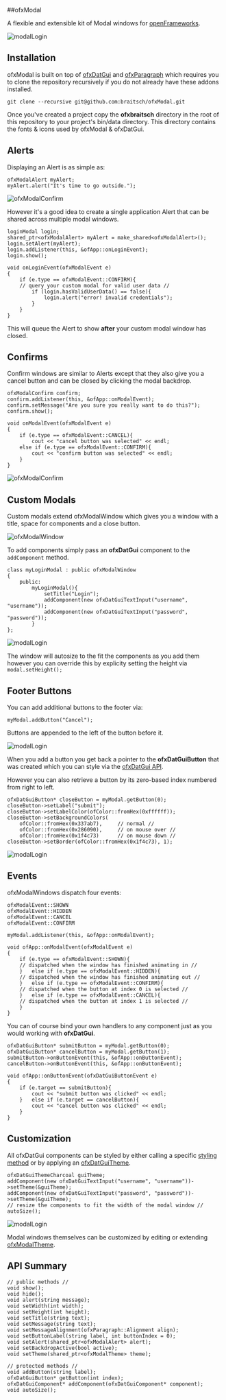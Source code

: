 ##ofxModal

A flexible and extensible kit of Modal windows for [openFrameworks](http://openframeworks.cc/).

![modalLogin](./readme-imgs/login-window-4.png)

## Installation

ofxModal is built on top of [ofxDatGui](https://github.com/braitsch/ofxDatGui) and [ofxParagraph](https://github.com/braitsch/ofxParagraph) which requires you to clone the repository recursively if you do not already have these addons installed.

	git clone --recursive git@github.com:braitsch/ofxModal.git


Once you've created a project copy the **ofxbraitsch** directory in the root of this repository to your project's bin/data directory. This directory contains the fonts & icons used by ofxModal & ofxDatGui.

## Alerts
Displaying an Alert is as simple as:

	ofxModalAlert myAlert;
	myAlert.alert("It's time to go outside.");

![ofxModalConfirm](./readme-imgs/alert-window.png)

However it's a good idea to create a single application Alert that can be shared across multiple modal windows.

	loginModal login;
	shared_ptr<ofxModalAlert> myAlert = make_shared<ofxModalAlert>();
	login.setAlert(myAlert);
	login.addListener(this, &ofApp::onLoginEvent);
	login.show();
	
	void onLoginEvent(ofxModalEvent e)
	{
		if (e.type == ofxModalEvent::CONFIRM){
		// query your custom modal for valid user data //
			if (login.hasValidUserData() == false){
				login.alert("error! invalid credentials");
			}
		}
	}
	
This will queue the Alert to show **after** your custom modal window has closed.

## Confirms
Confirm windows are similar to Alerts except that they also give you a cancel button and can be closed by clicking the modal backdrop.

	ofxModalConfirm confirm;
	confirm.addListener(this, &ofApp::onModalEvent);
	confirm.setMessage("Are you sure you really want to do this?");
	confirm.show();
	
	void onModalEvent(ofxModalEvent e)
	{
		if (e.type == ofxModalEvent::CANCEL){
			cout << "cancel button was selected" << endl;
		else if (e.type == ofxModalEvent::CONFIRM){
			cout << "confirm button was selected" << endl;
		}
	}

![ofxModalConfirm](./readme-imgs/confirm-window.png)


## Custom Modals

Custom modals extend ofxModalWindow which gives you a window with a title, space for components and a close button.

![ofxModalWindow](./readme-imgs/blank-window.png)

To add components simply pass an **ofxDatGui** component to the ``addComponent`` method.

	class myLoginModal : public ofxModalWindow
	{
		public:
			myLoginModal(){
				setTitle("Login");
				addComponent(new ofxDatGuiTextInput("username", "username"));
				addComponent(new ofxDatGuiTextInput("password", "password"));
			}
	};

![modalLogin](./readme-imgs/login-window-1.png)

The window will autosize to the fit the components as you add them however you can override this by explicity setting the height via ``modal.setHeight();``

## Footer Buttons

You can add additional buttons to the footer via:

	myModal.addButton("Cancel");

Buttons are appended to the left of the button before it.

![modalLogin](./readme-imgs/login-window-2.png)

When you add a button you get back a pointer to the **ofxDatGuiButton** that was created which you can style via the [ofxDatGui API](http://braitsch.github.io/ofxDatGui/index.html#api).

However you can also retrieve a button by its zero-based index numbered from right to left.

	ofxDatGuiButton* closeButton = myModal.getButton(0);
	closeButton->setLabel("submit");
	closeButton->setLabelColor(ofColor::fromHex(0xffffff));
	closeButton->setBackgroundColors(
		ofColor::fromHex(0x337ab7),		// normal //
		ofColor::fromHex(0x286090), 	// on mouse over //
		ofColor::fromHex(0x1f4c73)		// on mouse down //
	closeButton->setBorder(ofColor::fromHex(0x1f4c73), 1);

![modalLogin](./readme-imgs/login-window-3.png)

## Events

ofxModalWindows dispatch four events:

	ofxModalEvent::SHOWN
	ofxModalEvent::HIDDEN
	ofxModalEvent::CANCEL
	ofxModalEvent::CONFIRM

	myModal.addListener(this, &ofApp::onModalEvent);

	void ofApp::onModalEvent(ofxModalEvent e)
	{
		if (e.type == ofxModalEvent::SHOWN){
		// dispatched when the window has finished animating in //
		}	else if (e.type == ofxModalEvent::HIDDEN){
		// dispatched when the window has finished animating out //
		}	else if (e.type == ofxModalEvent::CONFIRM){
		// dispatched when the button at index 0 is selected //
		}	else if (e.type == ofxModalEvent::CANCEL){
		// dispatched when the button at index 1 is selected //
		}
	}
	
You can of course bind your own handlers to any component just as you would working with **ofxDatGui**.

	ofxDatGuiButton* submitButton = myModal.getButton(0);
	ofxDatGuiButton* cancelButton = myModal.getButton(1);
	submitButton->onButtonEvent(this, &ofApp::onButtonEvent);
	cancelButton->onButtonEvent(this, &ofApp::onButtonEvent);

	void ofApp::onButtonEvent(ofxDatGuiButtonEvent e)
	{
		if (e.target == submitButton){
			cout << "submit button was clicked" << endl;
		}	else if (e.target == cancelButton){
			cout << "cancel button was clicked" << endl;
		}
	}
	
## Customization

All ofxDatGui components can be styled by either calling a specific [styling method](http://braitsch.github.io/ofxDatGui/index.html#api) or by applying an [ofxDatGuiTheme](http://braitsch.github.io/ofxDatGui/themes.html).

	ofxDatGuiThemeCharcoal guiTheme;
	addComponent(new ofxDatGuiTextInput("username", "username"))->setTheme(&guiTheme);
	addComponent(new ofxDatGuiTextInput("password", "password"))->setTheme(&guiTheme);
	// resize the components to fit the width of the modal window //
	autoSize();

![modalLogin](./readme-imgs/login-window-4.png)

Modal windows themselves can be customized by editing or extending [ofxModalTheme](https://github.com/braitsch/ofxModal/blob/master/src/ofxModalTheme.h).

## API Summary

	// public methods //
	void show();
	void hide();
	void alert(string message);
	void setWidth(int width);
	void setHeight(int height);
	void setTitle(string text);
	void setMessage(string text);
	void setMessageAlignment(ofxParagraph::Alignment align);
	void setButtonLabel(string label, int buttonIndex = 0);
	void setAlert(shared_ptr<ofxModalAlert> alert);
	void setBackdropActive(bool active);
	void setTheme(shared_ptr<ofxModalTheme> theme);

	// protected methods //
	void addButton(string label);
	ofxDatGuiButton* getButton(int index);
	ofxDatGuiComponent* addComponent(ofxDatGuiComponent* component);
	void autoSize();
